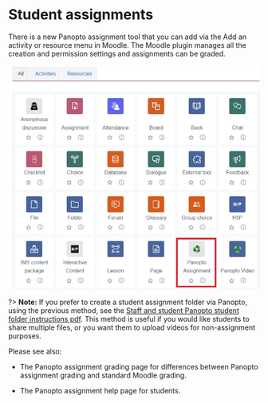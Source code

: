 # Student assignments

There is a new Panopto assignment tool that you can add via the Add an activity or resource menu in Moodle. The Moodle plugin manages all the creation and permission settings and assignments can be graded.

![](images/activitiesandresourcespicker_panoptoassignment.jpg)

?> **Note:** If you prefer to create a student assignment folder via Panopto, using the previous method, see the [Staff and student Panopto student folder instructions pdf](Create-student-assignment-folder-old-method.pdf). This method is useful if you would like students to share multiple files, or you want them to upload videos for non-assignment purposes.

Please see also: 

- The Panopto assignment grading page for differences between Panopto assignment grading and standard Moodle grading. 

- The Panopto assignment help page for students. 
